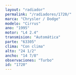 ```yaml
---
layout: "radiador"
permalink: "/radiadores/1720/"
marca: "Chrysler / Dodge"
modelo: "Cirrus"
ano: "1995"
motor: "L4 2.4"
transmision: "Automática"
parte: "63305"
clima: "Con clima"
alto: "24 1/2"
ancho: "14 7/8"
observaciones: "Turbo"
id: "1720"
---
```


